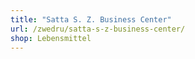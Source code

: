 ```yaml
---
title: "Satta S. Z. Business Center"
url: /zwedru/satta-s-z-business-center/
shop: Lebensmittel
---
```

